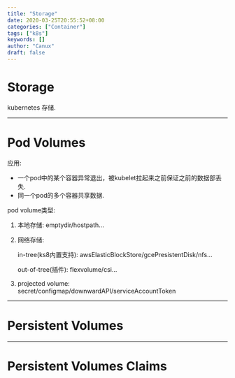 ```yaml
---
title: "Storage"
date: 2020-03-25T20:55:52+08:00
categories: ["Container"]
tags: ["k8s"]
keywords: []
author: "Canux"
draft: false
---
```


# Storage

kubernetes 存储.

***

# Pod Volumes

应用:
* 一个pod中的某个容器异常退出，被kubelet拉起来之前保证之前的数据部丢失.
* 同一个pod的多个容器共享数据.

pod volume类型:
1. 本地存储: emptydir/hostpath...
2. 网络存储: 

    in-tree(ks8内置支持): awsElasticBlockStore/gcePresistentDisk/nfs...

    out-of-tree(插件): flexvolume/csi...

3. projected volume: secret/configmap/downwardAPI/serviceAccountToken

***

# Persistent Volumes



***

# Persistent Volumes Claims


